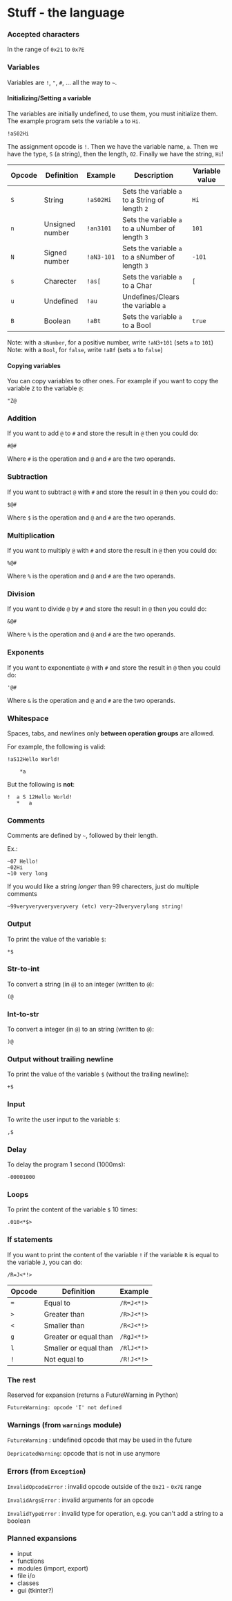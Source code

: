 # Stuff - the language

### Accepted characters
In the range of `0x21` to `0x7E`

### Variables

Variables are `!`, `"`, `#`, ... all the way to `~`.

#### Initializing/Setting a variable
The variables are initially undefined, to use them, you must initialize them. The example program sets the variable `a` to `Hi`.

```
!aS02Hi
```

The assignment opcode is `!`. Then we have the variable name, `a`. Then we have the type, `S` (a string), then the length, `02`. Finally we have the string, `Hi`!

| Opcode | Definition      | Example    | Description                                      | Variable value |
|--------|-----------------|------------|--------------------------------------------------|----------------|
| `S`    | String          | `!aS02Hi`  | Sets the variable `a` to a String of length `2`  | `Hi`           |
| `n`    | Unsigned number | `!an3101`  | Sets the variable `a` to a uNumber of length `3` | `101`          |
| `N`    | Signed number   | `!aN3-101` | Sets the variable `a` to a sNumber of length `3` | `-101`         |
| `s`    | Charecter       | `!as[`     | Sets the variable `a` to a Char                  | `[`            |
| `u`    | Undefined       | `!au`      | Undefines/Clears the variable `a`                |                |
| `B`    | Boolean         | `!aBt`     | Sets the variable `a` to a Bool                  | `true`         |

Note: with a `sNumber`, for a positive number, write `!aN3+101` (sets `a` to `101`)
Note: with a `Bool`, for `false`, write `!aBf` (sets `a` to `false`)

#### Copying variables

You can copy variables to other ones. For example if you want to copy the variable `Z` to the variable `@`:

```
"Z@
```

### Addition

If you want to add `@` to `#` and store the result in `@` then you could do:

```
#@#
```

Where `#` is the operation and `@` and `#` are the two operands.

### Subtraction

If you want to subtract `@` with `#` and store the result in `@` then you could do:

```
$@#
```

Where `$` is the operation and `@` and `#` are the two operands.

### Multiplication

If you want to multiply `@` with `#` and store the result in `@` then you could do:

```
%@#
```

Where `%` is the operation and `@` and `#` are the two operands.

### Division

If you want to divide `@` by `#` and store the result in `@` then you could do:

```
&@#
```

Where `%` is the operation and `@` and `#` are the two operands.

### Exponents

If you want to exponentiate `@` with `#` and store the result in `@` then you could do:

```
'@#
```

Where `&` is the operation and `@` and `#` are the two operands.

### Whitespace

Spaces, tabs, and newlines only **between operation groups** are allowed.

For example, the following is valid:

```
!aS12Hello World!

    *a
```

But the following is **not**:

```
!  a S 12Hello World!  
   *   a
```

### Comments

Comments are defined by `~`, followed by their length.

Ex.:

```
~07 Hello!
~02Hi
~10 very long
```

If you would like a string *longer* than 99 charecters, just do multiple comments

```
~99veryveryveryveryvery (etc) very~20veryverylong string!
```

### Output

To print the value of the variable `$`:

```
*$
```

### Str-to-int

To convert a string (in `@`) to an integer (written to `@`):

```
(@
```

### Int-to-str

To convert a integer (in `@`) to an string (written to `@`):

```
)@
```

### Output without trailing newline

To print the value of the variable `$` (without the trailing newline):

```
+$
```

### Input

To write the user input to the variable `$`:

```
,$
```

### Delay

To delay the program 1 second (1000ms):

```
-00001000
```

### Loops

To print the content of the variable `$` 10 times:

```
.010<*$>
```

### If statements

If you want to print the content of the variable `!` if the variable `R` is equal to the variable `J`, you can do:

```
/R=J<*!>
```

| Opcode | Definition            | Example    |
|--------|-----------------------|------------|
| `=`    | Equal to              | `/R=J<*!>` |
| `>`    | Greater than          | `/R>J<*!>` |
| `<`    | Smaller than          | `/R<J<*!>` |
| `g`    | Greater or equal than | `/RgJ<*!>` |
| `l`    | Smaller or equal than | `/RlJ<*!>` |
| `!`    | Not equal to          | `/R!J<*!>` |

### The rest

Reserved for expansion (returns a FutureWarning in Python)

```
FutureWarning: opcode 'I' not defined
```

### Warnings (from `warnings` module)

`FutureWarning` : undefined opcode that may be used in the future

`DepricatedWarning`: opcode that is not in use anymore

### Errors (from `Exception`)

`InvalidOpcodeError` : invalid opcode outside of the `0x21` - `0x7E` range

`InvalidArgsError` : invalid arguments for an opcode

`InvalidTypeError` : invalid type for operation, e.g. you can't add a string to a boolean

### Planned expansions

- input
- functions
- modules (import, export)
- file i/o
- classes
- gui (tkinter?)
